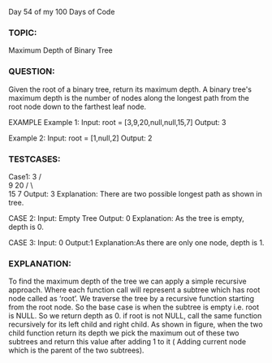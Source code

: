 Day 54 of my 100 Days of Code
### TOPIC: 
Maximum Depth of Binary Tree
### QUESTION: 
Given the root of a binary tree, return its maximum depth. 
A binary tree's maximum depth is the number of nodes along the longest path from the root node down to the farthest leaf node.

EXAMPLE
Example 1:
Input: root = [3,9,20,null,null,15,7]
Output: 3

Example 2:
Input: root = [1,null,2]
Output: 2

### TESTCASES:

Case1:
  3
 / \
9   20
   /  \     
  15   7
Output: 3
Explanation:  There are two possible longest path as shown in tree.

CASE 2:
Input: Empty Tree
Output: 0
Explanation: As the tree is empty, depth is 0.

CASE 3:
Input: 0
Output:1
Explanation:As there are only one node, depth is 1.

### EXPLANATION:
To find the maximum depth of the tree we can apply a simple recursive approach. 
Where each function call will represent a subtree which has root node called as ‘root’. 
We traverse the tree by a recursive function starting from the root node.
So the base case is when the subtree is empty i.e. root is NULL. So we return depth as 0.
if root is not NULL, call the same function recursively for its left child and right child.
As shown in figure, when the two child function return its depth we pick the maximum out of these two subtrees and return this value after adding 1 to it 
( Adding current node which is the parent of the two subtrees).
